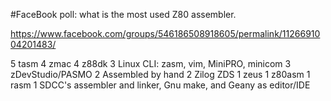 #FaceBook poll: what is the most used Z80 assembler.

https://www.facebook.com/groups/546186508918605/permalink/1126691004201483/

5 tasm
4 zmac
4 z88dk
3 Linux CLI: zasm, vim, MiniPRO, minicom
3 zDevStudio/PASMO
2 Assembled by hand
2 Zilog ZDS
1 zeus
1 z80asm
1 rasm
1 SDCC's assembler and linker, Gnu make, and Geany as editor/IDE
